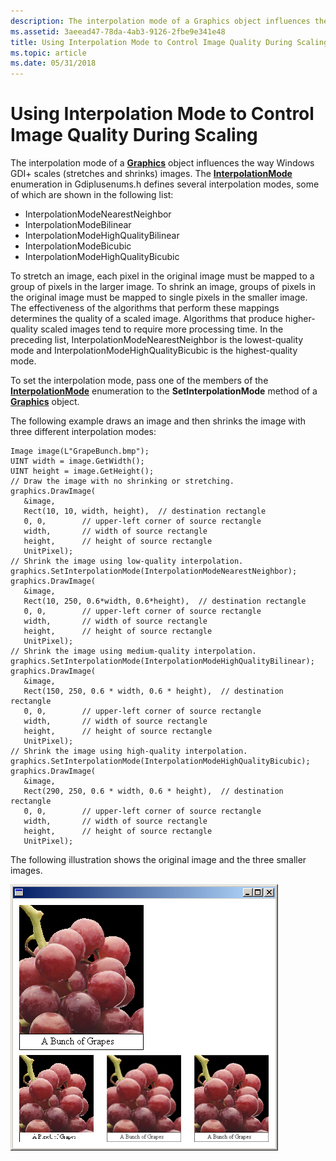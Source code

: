 ```yaml
---
description: The interpolation mode of a Graphics object influences the way Windows GDI+ scales (stretches and shrinks) images.
ms.assetid: 3aeead47-78da-4ab3-9126-2fbe9e341e48
title: Using Interpolation Mode to Control Image Quality During Scaling
ms.topic: article
ms.date: 05/31/2018
---
```


# Using Interpolation Mode to Control Image Quality During Scaling

The interpolation mode of a [**Graphics**](/windows/desktop/api/gdiplusgraphics/nl-gdiplusgraphics-graphics) object influences the way Windows GDI+ scales (stretches and shrinks) images. The [**InterpolationMode**](/windows/desktop/api/Gdiplusenums/ne-gdiplusenums-interpolationmode) enumeration in Gdiplusenums.h defines several interpolation modes, some of which are shown in the following list:

-   InterpolationModeNearestNeighbor
-   InterpolationModeBilinear
-   InterpolationModeHighQualityBilinear
-   InterpolationModeBicubic
-   InterpolationModeHighQualityBicubic

To stretch an image, each pixel in the original image must be mapped to a group of pixels in the larger image. To shrink an image, groups of pixels in the original image must be mapped to single pixels in the smaller image. The effectiveness of the algorithms that perform these mappings determines the quality of a scaled image. Algorithms that produce higher-quality scaled images tend to require more processing time. In the preceding list, InterpolationModeNearestNeighbor is the lowest-quality mode and InterpolationModeHighQualityBicubic is the highest-quality mode.

To set the interpolation mode, pass one of the members of the [**InterpolationMode**](/windows/desktop/api/Gdiplusenums/ne-gdiplusenums-interpolationmode) enumeration to the **SetInterpolationMode** method of a [**Graphics**](/windows/desktop/api/gdiplusgraphics/nl-gdiplusgraphics-graphics) object.

The following example draws an image and then shrinks the image with three different interpolation modes:


```
Image image(L"GrapeBunch.bmp");
UINT width = image.GetWidth();
UINT height = image.GetHeight();
// Draw the image with no shrinking or stretching.
graphics.DrawImage(
   &image,
   Rect(10, 10, width, height),  // destination rectangle  
   0, 0,        // upper-left corner of source rectangle
   width,       // width of source rectangle
   height,      // height of source rectangle
   UnitPixel);
// Shrink the image using low-quality interpolation. 
graphics.SetInterpolationMode(InterpolationModeNearestNeighbor);
graphics.DrawImage(
   &image,
   Rect(10, 250, 0.6*width, 0.6*height),  // destination rectangle 
   0, 0,        // upper-left corner of source rectangle
   width,       // width of source rectangle
   height,      // height of source rectangle
   UnitPixel);
// Shrink the image using medium-quality interpolation.
graphics.SetInterpolationMode(InterpolationModeHighQualityBilinear);
graphics.DrawImage(
   &image,
   Rect(150, 250, 0.6 * width, 0.6 * height),  // destination rectangle 
   0, 0,        // upper-left corner of source rectangle
   width,       // width of source rectangle
   height,      // height of source rectangle
   UnitPixel);
// Shrink the image using high-quality interpolation.
graphics.SetInterpolationMode(InterpolationModeHighQualityBicubic);
graphics.DrawImage(
   &image,
   Rect(290, 250, 0.6 * width, 0.6 * height),  // destination rectangle 
   0, 0,        // upper-left corner of source rectangle
   width,       // width of source rectangle
   height,      // height of source rectangle
   UnitPixel);
```



The following illustration shows the original image and the three smaller images.

![illustration showing a large original image, and the three smaller images of varying quality](images/grapes1.png)

 

 



